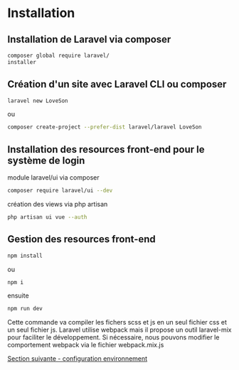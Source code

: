 # Installation
## Installation de Laravel via composer
```bash
composer global require laravel/
installer
```

## Création d'un site avec Laravel CLI ou composer
```bash
laravel new LoveSon
```
ou 
```bash
composer create-project --prefer-dist laravel/laravel LoveSon
```

## Installation des resources front-end pour le système de login
module laravel/ui via composer
```bash
composer require laravel/ui --dev
```
création des views via php artisan
```bash
php artisan ui vue --auth
```

## Gestion des resources front-end
```bash
npm install
```
ou 
```bash
npm i
```
ensuite 
```bash
npm run dev
```
Cette commande va compiler les fichers scss et js en un seul fichier css et un seul fichier js. Laravel utilise webpack mais il propose un outil laravel-mix pour faciliter le développement. Si nécessaire, nous pouvons modifier le comportement webpack via le fichier webpack.mix.js

[Section suivante - configuration environnement](configuration_environnement.md)



